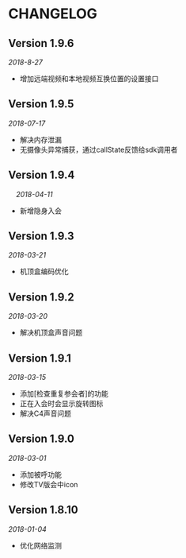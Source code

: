 # CHANGELOG

## Version 1.9.6

*2018-8-27*

* 增加远端视频和本地视频互换位置的设置接口

## Version 1.9.5
    
*2018-07-17*

* 解决内存泄漏
* 无摄像头异常捕获，通过callState反馈给sdk调用者

## Version 1.9.4
    
*2018-04-11*

* 新增隐身入会

## Version 1.9.3
    
*2018-03-21*

* 机顶盒编码优化

## Version 1.9.2
    
*2018-03-20*

* 解决机顶盒声音问题

## Version 1.9.1
    
*2018-03-15*

* 添加[检查重复参会者]的功能
* 正在入会时会显示旋转图标
* 解决C4声音问题

## Version 1.9.0

*2018-03-01*

* 添加被呼功能
* 修改TV版会中icon

## Version 1.8.10

*2018-01-04*

* 优化网络监测

